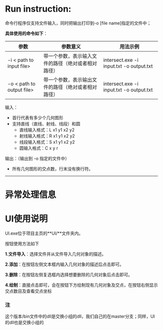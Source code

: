 # Run instruction:

命令行程序仅支持文件输入，同时把输出打印到-o [file name]指定的文件中；

**具体使用的命令如下**：

| 参数                      | 参数意义                                           | 用法示例                                 |
| ------------------------- | -------------------------------------------------- | ---------------------------------------- |
| -i < path to input file>  | 带一个参数，表示输入文件的路径（绝对或者相对路径） | intersect.exe -i input.txt -o output.txt |
| -o < path to output file> | 带一个参数，表示输出文件的路径（绝对或者相对路径） | intersect.exe -i input.txt -o output.txt |

输入：

- 首行代表有多少个几何图形
- 支持直线（直线、射线、线段）和圆
  - 直线输入格式：L x1 y1 x2 y2
  - 射线输入格式：R x1 y1 x2 y2
  - 线段输入格式：S x1 y1 x2 y2
  - 圆输入格式：C x y r

输出：（输出到 -o 指定的文件中）

- 所有几何图形的交点数，行末没有换行符。

*******

异常处理信息
=======








# UI使用说明

UI.exe位于项目主页的**UI/**文件夹内。

按钮使用方法如下

**1.文件导入**：选择文件并从文件导入几何对象的描述。

**2.添加**：在按钮左侧文本框内输入几何对象的描述后点击即可。

**3.删除**：在按钮左侧复选框内选择想要删除的几何对象后点击即可。

**4.绘制**：直接点击即可，会在按钮下方绘制现有几何对象及交点，在按钮右侧显示交点数目及查看交点坐标





### 注

这个版本/bin文件中的dll是交换小组的dll，我们自己的在master分支；同样，UI的dll也是交换小组的
